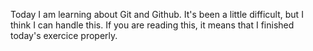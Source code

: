 Today I am learning about Git and Github. It's been a little difficult, but I think I can handle this. If you are reading this, it means that I finished today's exercice properly.
